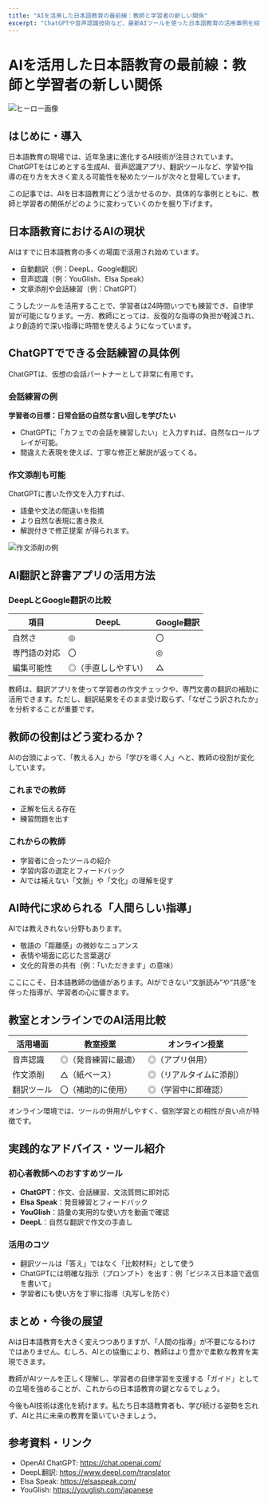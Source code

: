 ```yaml
---
title: "AIを活用した日本語教育の最前線：教師と学習者の新しい関係"
excerpt: "ChatGPTや音声認識技術など、最新AIツールを使った日本語教育の活用事例を紹介。教師と学習者の役割がどう変わり、どのような新しい学習体験が可能になるのかを探る。"
---
```


# AIを活用した日本語教育の最前線：教師と学習者の新しい関係

![ヒーロー画像](/images/blog/004-ai-japanese-education/hero.png "AIによる日本語教育の未来を象徴する画像")

## はじめに・導入

日本語教育の現場では、近年急速に進化するAI技術が注目されています。ChatGPTをはじめとする生成AI、音声認識アプリ、翻訳ツールなど、学習や指導の在り方を大きく変える可能性を秘めたツールが次々と登場しています。

この記事では、AIを日本語教育にどう活かせるのか、具体的な事例とともに、教師と学習者の関係がどのように変わっていくのかを掘り下げます。

## 日本語教育におけるAIの現状

AIはすでに日本語教育の多くの場面で活用され始めています。
- 自動翻訳（例：DeepL、Google翻訳）
- 音声認識（例：YouGlish、Elsa Speak）
- 文章添削や会話練習（例：ChatGPT）

こうしたツールを活用することで、学習者は24時間いつでも練習でき、自律学習が可能になります。一方、教師にとっては、反復的な指導の負担が軽減され、より創造的で深い指導に時間を使えるようになっています。

## ChatGPTでできる会話練習の具体例

ChatGPTは、仮想の会話パートナーとして非常に有用です。

### 会話練習の例
**学習者の目標：日常会話の自然な言い回しを学びたい**
- ChatGPTに「カフェでの会話を練習したい」と入力すれば、自然なロールプレイが可能。
- 間違えた表現を使えば、丁寧な修正と解説が返ってくる。

### 作文添削も可能
ChatGPTに書いた作文を入力すれば、
- 語彙や文法の間違いを指摘
- より自然な表現に書き換え
- 解説付きで修正提案
が得られます。

![作文添削の例](/images/blog/004-ai-japanese-education/conversation-practice.png "ChatGPTを使って会話練習をする学習者")

## AI翻訳と辞書アプリの活用方法

### DeepLとGoogle翻訳の比較
| 項目 | DeepL | Google翻訳 |
|------|-------|-------------|
| 自然さ | ◎ | 〇 |
| 専門語の対応 | 〇 | ◎ |
| 編集可能性 | ◎（手直ししやすい） | △ |

教師は、翻訳アプリを使って学習者の作文チェックや、専門文書の翻訳の補助に活用できます。ただし、翻訳結果をそのまま受け取らず、「なぜこう訳されたか」を分析することが重要です。

## 教師の役割はどう変わるか？

AIの台頭によって、「教える人」から「学びを導く人」へと、教師の役割が変化しています。

### これまでの教師
- 正解を伝える存在
- 練習問題を出す

### これからの教師
- 学習者に合ったツールの紹介
- 学習内容の選定とフィードバック
- AIでは補えない「文脈」や「文化」の理解を促す

## AI時代に求められる「人間らしい指導」

AIでは教えきれない分野もあります。

- 敬語の「距離感」の微妙なニュアンス
- 表情や場面に応じた言葉選び
- 文化的背景の共有（例：「いただきます」の意味）

ここにこそ、日本語教師の価値があります。AIができない“文脈読み”や“共感”を伴った指導が、学習者の心に響きます。

## 教室とオンラインでのAI活用比較

| 活用場面 | 教室授業 | オンライン授業 |
|----------|----------|----------------|
| 音声認識 | ◎（発音練習に最適） | ◎（アプリ併用） |
| 作文添削 | △（紙ベース） | ◎（リアルタイムに添削） |
| 翻訳ツール | 〇（補助的に使用） | ◎（学習中に即確認） |

オンライン環境では、ツールの併用がしやすく、個別学習との相性が良い点が特徴です。

## 実践的なアドバイス・ツール紹介

### 初心者教師へのおすすめツール
- **ChatGPT**：作文、会話練習、文法質問に即対応
- **Elsa Speak**：発音練習とフィードバック
- **YouGlish**：語彙の実用的な使い方を動画で確認
- **DeepL**：自然な翻訳で作文の手直し

### 活用のコツ
- 翻訳ツールは「答え」ではなく「比較材料」として使う
- ChatGPTには明確な指示（プロンプト）を出す：例「ビジネス日本語で返信を書いて」
- 学習者にも使い方を丁寧に指導（丸写しを防ぐ）

## まとめ・今後の展望

AIは日本語教育を大きく変えつつありますが、「人間の指導」が不要になるわけではありません。むしろ、AIとの協働により、教師はより豊かで柔軟な教育を実現できます。

教師がAIツールを正しく理解し、学習者の自律学習を支援する「ガイド」としての立場を強めることが、これからの日本語教育の鍵となるでしょう。

今後もAI技術は進化を続けます。私たち日本語教育者も、学び続ける姿勢を忘れず、AIと共に未来の教育を築いていきましょう。

## 参考資料・リンク
- OpenAI ChatGPT: https://chat.openai.com/
- DeepL翻訳: https://www.deepl.com/translator
- Elsa Speak: https://elsaspeak.com/
- YouGlish: https://youglish.com/japanese

